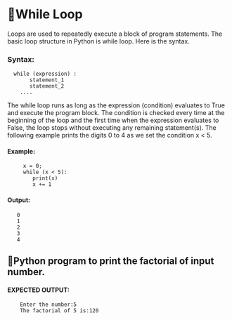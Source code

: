 # 📖While Loop

Loops are used to repeatedly execute a block of program statements. The basic loop structure in Python is while loop. Here is the syntax.

### Syntax:

      while (expression) :
           statement_1
           statement_2
        ....
The while loop runs as long as the expression (condition) evaluates to True and execute the program block. The condition is checked every time at the beginning of the loop and the first time when the expression evaluates to False, the loop stops without executing any remaining statement(s). The following example prints the digits 0 to 4 as we set the condition x < 5.
  #### Example:
         x = 0;
         while (x < 5):
            print(x)
            x += 1

  #### Output:
       0
       1
       2
       3
       4

## 🛑Python program to print the factorial of input number.

#### EXPECTED OUTPUT:
        Enter the number:5
        The factorial of 5 is:120


